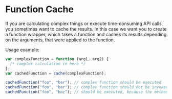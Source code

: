 # Function Cache

If you are calculating complex things or execute time-consuming API calls, you sometimes want to cache the results. In this case we want you to create a function wrapper, which takes a function and caches its results depending on the arguments, that were applied to the function.

Usage example:

```javascript
var complexFunction = function (arg1, arg2) {
  /* complex calculation in here */
};
var cachedFunction = cache(complexFunction);

cachedFunction("foo", "bar"); // complex function should be executed
cachedFunction("foo", "bar"); // complex function should not be invoked again, instead the cached result should be returned
cachedFunction("foo", "baz"); // should be executed, because the method wasn't invoked before with these arguments
```
